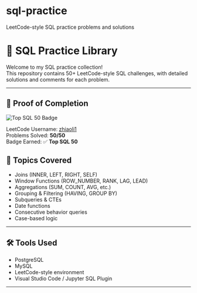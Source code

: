 # sql-practice
LeetCode-style SQL practice problems and solutions
# 🧠 SQL Practice Library

Welcome to my SQL practice collection!  
This repository contains 50+ LeetCode-style SQL challenges, with detailed solutions and comments for each problem.

---
## 🧾 Proof of Completion

![Top SQL 50 Badge](./proof/leetcode-sql50-badge.png)

LeetCode Username: [zhiaoli1](https://leetcode.com/u/zhiaoli1/)  
Problems Solved: **50/50**  
Badge Earned: ✅ **Top SQL 50**


## 📌 Topics Covered

- Joins (INNER, LEFT, RIGHT, SELF)
- Window Functions (ROW_NUMBER, RANK, LAG, LEAD)
- Aggregations (SUM, COUNT, AVG, etc.)
- Grouping & Filtering (HAVING, GROUP BY)
- Subqueries & CTEs
- Date functions
- Consecutive behavior queries
- Case-based logic

---

## 🛠 Tools Used

- PostgreSQL
- MySQL
- LeetCode-style environment
- Visual Studio Code / Jupyter SQL Plugin

---


